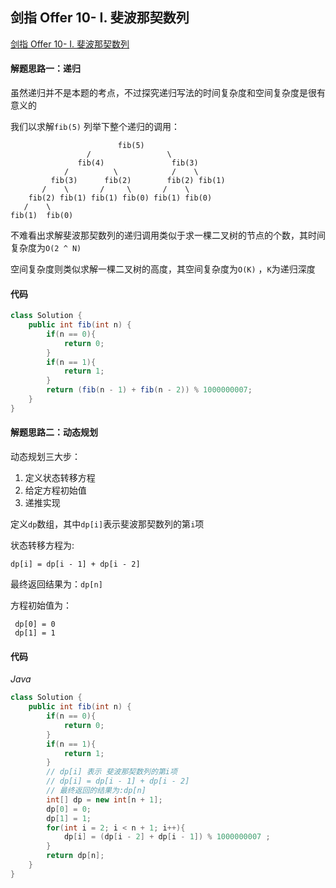## 剑指 Offer 10- I. 斐波那契数列

[剑指 Offer 10- I. 斐波那契数列](https://leetcode-cn.com/problems/fei-bo-na-qi-shu-lie-lcof/)

#### 解题思路一：递归

虽然递归并不是本题的考点，不过探究递归写法的时间复杂度和空间复杂度是很有意义的

我们以求解`fib(5)` 列举下整个递归的调用：

```
                        fib(5)
                 /                 \
               fib(4)               fib(3)
            /          \            /    \
         fib(3)      fib(2)        fib(2) fib(1)
       /    \       /     \       /    \
    fib(2) fib(1) fib(1) fib(0) fib(1) fib(0)
   /    \
fib(1)  fib(0)
```

不难看出求解斐波那契数列的递归调用类似于求一棵二叉树的节点的个数，其时间复杂度为`O(2 ^ N)`

空间复杂度则类似求解一棵二叉树的高度，其空间复杂度为`O(K)` ，`K`为递归深度

#### 代码

```java
class Solution {
    public int fib(int n) {
        if(n == 0){
            return 0;
        }
        if(n == 1){
            return 1;
        }
        return (fib(n - 1) + fib(n - 2)) % 1000000007;
    }
}
```

#### 解题思路二：动态规划

动态规划三大步：

1. 定义状态转移方程
2. 给定方程初始值
3. 递推实现

定义`dp`数组，其中`dp[i]`表示斐波那契数列的第`i`项

状态转移方程为:

```
dp[i] = dp[i - 1] + dp[i - 2]
```

最终返回结果为：`dp[n]`

方程初始值为：

```
 dp[0] = 0
 dp[1] = 1
```

#### 代码

*Java*

```java
class Solution {
    public int fib(int n) {
        if(n == 0){
            return 0;
        }
        if(n == 1){
            return 1;
        }
        // dp[i] 表示 斐波那契数列的第i项
        // dp[i] = dp[i - 1] + dp[i - 2]
        // 最终返回的结果为:dp[n]
        int[] dp = new int[n + 1];
        dp[0] = 0;
        dp[1] = 1;
        for(int i = 2; i < n + 1; i++){
            dp[i] = (dp[i - 2] + dp[i - 1]) % 1000000007 ;
        }
        return dp[n];
    }
}
```

